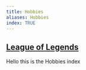 ```yaml
---
title: Hobbies
aliases: Hobbies
index: TRUE
---
```

## [League of Legends](league-of-legends/index.md)

Hello this is the Hobbies index

